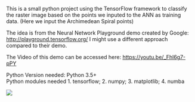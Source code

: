 This is a small python project using the TensorFlow framework to classify the raster image based on the points we inputed to the ANN as training data. (Here we input the Archimedean Spiral points)

The idea is from the Neural Network Playground demo created by Google: http://playground.tensorflow.org/ I might use a different approach compared to their demo.

The Video of this demo can be accessed here: https://youtu.be/_Fhl6g7-pPY

Python Version needed: Python 3.5+  
Python modules needed 1. tensorflow; 2. numpy; 3. matplotlib; 4. numba

<a href="#"><img src="https://lh5.googleusercontent.com/KVaPnLtoaQOGMzvACI-MJgh7oJpJavKdDyuEJEeSyhQ8SIqH1vNwJXVXnlS0qo9ztKrBk1ofcHgLyb_48xhu=w2878-h1376"></a>
